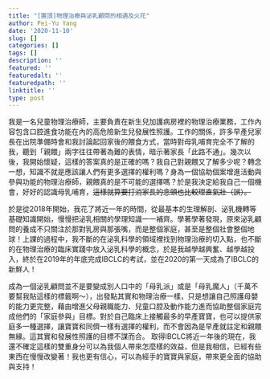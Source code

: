 ```yaml
---
title: "[置頂]物理治療與泌乳顧問的相遇及火花"
author: Pei-Yu Yang
date: '2020-11-10'
slug: []
categories: []
tags: []
description: ''
featured: ''
featuredalt: ''
featuredpath: ''
linktitle: ''
type: post
---
```



我是一名兒童物理治療師，主要負責在新生兒加護病房裡的物理治療業務，工作內容包含口腔進食功能在內的高危險新生兒發展性照護。工作的關係，許多早產兒家長在出院準備時會和我討論起回家後的餵食方式，當時對母乳哺育完全不了解的我，聽到「親餵」兩字往往帶著為難的表情，暗示著家長「此路不通」。幾次以後，我開始懷疑，這樣的答案真的是正確的嗎？我自己對親餵又了解多少呢？轉念一想，知識不就是應該讓人們有更多選擇的權利嗎？身為一個協助個案增進活動與參與功能的物理治療師，親餵真的是不可能的選擇嗎？於是我決定給我自己一個機會，好好的認識母乳哺育，~~這樣就算要打消家長的念頭也比較理直氣壯（誤）。~~  


於是從2018年開始，我花了將近一年的時間，從最基本的生理解剖、泌乳機轉等基礎知識開始，慢慢把泌乳相關的學理知識一一補齊。學著學著發現，原來泌乳顧問的養成不只關注於那對乳房與那張嘴，而是整個家庭，甚至是整個社會整個地球！上課的過程中，我不斷的在泌乳科學的領域裡找到物理治療的切入點，也不斷的在物理治療的臨床實踐中放入泌乳科學的概念，於是我越學越興奮、越學越投入，終於在2019年的年底完成IBCLC的考試，並在2020的第一天成為了IBCLC的新鮮人！  

成為一個泌乳顧問並不是要變成別人口中的「母乳派」或是「母乳魔人」（千萬不要幫我貼這樣的標籤啊～），出發點其實和物理治療一樣，只是想讓自己照護母嬰的能力更完整，藉由增進父母親職能力、兒童口腔及動作能力進而協助整個家庭完成他們的「家庭參與」目標。對於自己臨床上接觸最多的早產寶寶，也可以提供家庭多一種選擇，讓寶寶和同儕一樣有選擇的權利，而不會因為是早產就註定和親餵無緣。這其實和發展性照護的目標不謀而合。
取得IBCLC將近一年後的現在，我還不確定這樣的雙重身分可以為我個人帶來怎麼樣的效益，但是我相信，已經有些東西在慢慢改變著！我也更有信心，可以為經手的寶寶與家庭，帶來更全面的協助與支持！ 


